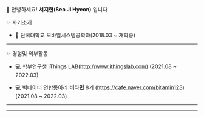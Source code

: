  
👋 안녕하세요! **서지현(Seo Ji Hyeon)** 입니다

✨ 자기소개  

   * 🏫 단국대학교 모바일시스템공학과(2018.03 ~ 재학중)
***

✨ 경험및 외부활동

   * 💻 학부연구생 iThings LAB(http://www.ithingslab.com) (2021.08 ~ 2022.03)

   * 💻 빅데이터 연합동아리 **비타민** 8기 (https://cafe.naver.com/bitamin123) (2021.08 ~ 2022.03)
***
<!-- ![Top Langs](https://github-readme-stats.vercel.app/api/top-langs/?username=ji-hyeon97&layout=compact)-->
<!--<img align='middle' src="http://mazassumnida.wtf/api/v2/generate_badge?boj=sgh9702">-->

<!--[![Hits](https://hits.seeyoufarm.com/api/count/incr/badge.svg?url=https%3A%2F%2Fgithub.com%2Fji-hyeon97&count_bg=%235CD600&title_bg=%233948F2&icon=&icon_color=%2300FF4A&title=%EC%A1%B0%ED%9A%8C%EC%88%98&edge_flat=false)](https://github.com/ji-hyeon97)-->

***
